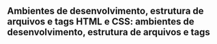 ## Ambientes de desenvolvimento, estrutura de arquivos e tags HTML e CSS: ambientes de desenvolvimento, estrutura de arquivos e tags